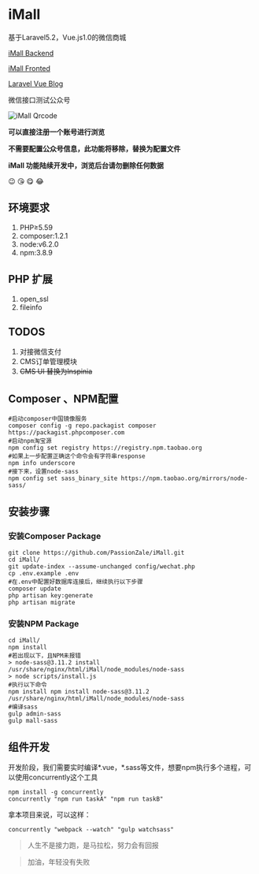 # iMall
基于Laravel5.2，Vue.js1.0的微信商城

[iMall Backend](http://imall.lovchun.com "iMall 后台管理首页")

[iMall Fronted](http://imall.lovchun.com/mall "iMall 微信商城首页")

[Laravel Vue Blog](https://github.com/PassionZale/LVBlog "基于Laravel Vue的个人博客")

微信接口测试公众号

![iMall Qrcode](http://oewvb9bk1.bkt.clouddn.com/iMall.jpg "iMall Qrcode")

**可以直接注册一个账号进行浏览**

**不需要配置公众号信息，此功能将移除，替换为配置文件**

**iMall 功能陆续开发中，浏览后台请勿删除任何数据**

:wink: :kissing_heart: :yum: :joy:

## 环境要求
1. PHP≥5.59
2. composer:1.2.1
3. node:v6.2.0
4. npm:3.8.9

## PHP 扩展
1. open_ssl
2. fileinfo

## TODOS
1. 对接微信支付
2. CMS订单管理模块
3. ~~CMS UI 替换为Inspinia~~

## Composer 、NPM配置
``` shell
#启动composer中国镜像服务
composer config -g repo.packagist composer https://packagist.phpcomposer.com
#启动npm淘宝源
npm config set registry https://registry.npm.taobao.org
#如果上一步配置正确这个命令会有字符串response
npm info underscore
#接下来，设置node-sass
npm config set sass_binary_site https://npm.taobao.org/mirrors/node-sass/
```

## 安装步骤
### 安装Composer Package
``` shell
git clone https://github.com/PassionZale/iMall.git
cd iMall/
git update-index --assume-unchanged config/wechat.php
cp .env.example .env
#在.env中配置好数据库连接后，继续执行以下步骤
composer update
php artisan key:generate
php artisan migrate
```

### 安装NPM Package
``` shell
cd iMall/
npm install
#若出现以下，且NPM未报错
> node-sass@3.11.2 install /usr/share/nginx/html/iMall/node_modules/node-sass
> node scripts/install.js
#执行以下命令
npm install npm install node-sass@3.11.2 /usr/share/nginx/html/iMall/node_modules/node-sass
#编译sass
gulp admin-sass
gulp mall-sass
```

## 组件开发
开发阶段，我们需要实时编译*.vue，*.sass等文件，想要npm执行多个进程，可以使用concurrently这个工具
``` shell
npm install -g concurrently
concurrently "npm run taskA" "npm run taskB"
```
拿本项目来说，可以这样：
``` shell
concurrently "webpack --watch" "gulp watchsass"
```

>人生不是接力跑，是马拉松，努力会有回报

>加油，年轻没有失败
